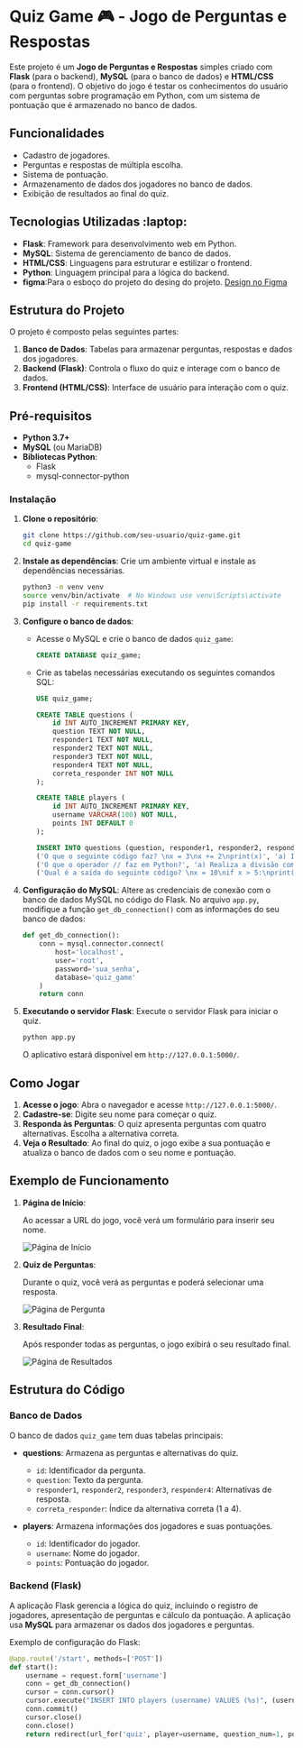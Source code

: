 # Quiz Game &#127918; - Jogo de Perguntas e Respostas

Este projeto é um **Jogo de Perguntas e Respostas** simples criado com **Flask** (para o backend), **MySQL** (para o banco de dados) e **HTML/CSS** (para o frontend). O objetivo do jogo é testar os conhecimentos do usuário com perguntas sobre programação em Python, com um sistema de pontuação que é armazenado no banco de dados.

## Funcionalidades

- Cadastro de jogadores.
- Perguntas e respostas de múltipla escolha.
- Sistema de pontuação.
- Armazenamento de dados dos jogadores no banco de dados.
- Exibição de resultados ao final do quiz.

## Tecnologias Utilizadas :laptop:

- **Flask**: Framework para desenvolvimento web em Python.
- **MySQL**: Sistema de gerenciamento de banco de dados.
- **HTML/CSS**: Linguagens para estruturar e estilizar o frontend.
- **Python**: Linguagem principal para a lógica do backend.
- **figma**:Para o esboço do projeto do desing do projeto.
  [Design no Figma](https://www.figma.com/design/rfI8XbMvqRqWPVbb7CSULt/Untitled?node-id=0-1&t=4bYENdfheLTWOQI9-1)


## Estrutura do Projeto

O projeto é composto pelas seguintes partes:

1. **Banco de Dados**: Tabelas para armazenar perguntas, respostas e dados dos jogadores.
2. **Backend (Flask)**: Controla o fluxo do quiz e interage com o banco de dados.
3. **Frontend (HTML/CSS)**: Interface de usuário para interação com o quiz.

## Pré-requisitos

- **Python 3.7+**
- **MySQL** (ou MariaDB)
- **Bibliotecas Python**:
  - Flask
  - mysql-connector-python

### Instalação

1. **Clone o repositório**:
    ```bash
    git clone https://github.com/seu-usuario/quiz-game.git
    cd quiz-game
    ```

2. **Instale as dependências**:
    Crie um ambiente virtual e instale as dependências necessárias.
    ```bash
    python3 -m venv venv
    source venv/bin/activate  # No Windows use venv\Scripts\activate
    pip install -r requirements.txt
    ```

3. **Configure o banco de dados**:
    - Acesse o MySQL e crie o banco de dados `quiz_game`:
      ```sql
      CREATE DATABASE quiz_game;
      ```

    - Crie as tabelas necessárias executando os seguintes comandos SQL:
      ```sql
      USE quiz_game;

      CREATE TABLE questions (
          id INT AUTO_INCREMENT PRIMARY KEY,
          question TEXT NOT NULL,
          responder1 TEXT NOT NULL,
          responder2 TEXT NOT NULL,
          responder3 TEXT NOT NULL,
          responder4 TEXT NOT NULL,
          correta_responder INT NOT NULL
      );

      CREATE TABLE players (
          id INT AUTO_INCREMENT PRIMARY KEY,
          username VARCHAR(100) NOT NULL,
          points INT DEFAULT 0
      );

      INSERT INTO questions (question, responder1, responder2, responder3, responder4, correta_responder) VALUES
      ('O que o seguinte código faz? \nx = 3\nx += 2\nprint(x)', 'a) Imprime 3', 'b) Imprime 5', 'c) Imprime 2', 'd) Lança um erro', 2),
      ('O que o operador // faz em Python?', 'a) Realiza a divisão comum', 'b) Realiza a divisão e arredonda para o número inteiro mais próximo', 'c) Realiza a divisão inteira (descarta a parte decimal)', 'd) Multiplica os números', 3),
      ('Qual é a saída do seguinte código? \nx = 10\nif x > 5:\nprint("Maior que 5")\nelse:\nprint("Menor ou igual a 5")', 'a) Maior ou igual a 5', 'b) Menor ou igual a 5', 'c) Maior que 5', 'd) Não imprime nada', 3);
      ```

4. **Configuração do MySQL**:
    Altere as credenciais de conexão com o banco de dados MySQL no código do Flask. No arquivo `app.py`, modifique a função `get_db_connection()` com as informações do seu banco de dados:
    ```python
    def get_db_connection():
        conn = mysql.connector.connect(
            host='localhost',
            user='root',
            password='sua_senha',
            database='quiz_game'
        )
        return conn
    ```

5. **Executando o servidor Flask**:
    Execute o servidor Flask para iniciar o quiz.
    ```bash
    python app.py
    ```

    O aplicativo estará disponível em `http://127.0.0.1:5000/`.

## Como Jogar

1. **Acesse o jogo**: Abra o navegador e acesse `http://127.0.0.1:5000/`.
2. **Cadastre-se**: Digite seu nome para começar o quiz.
3. **Responda às Perguntas**: O quiz apresenta perguntas com quatro alternativas. Escolha a alternativa correta.
4. **Veja o Resultado**: Ao final do quiz, o jogo exibe a sua pontuação e atualiza o banco de dados com o seu nome e pontuação.

## Exemplo de Funcionamento

1. **Página de Início**:

    Ao acessar a URL do jogo, você verá um formulário para inserir seu nome.

    ![Página de Início](https://via.placeholder.com/600x400.png?text=Página+de+Início)

2. **Quiz de Perguntas**:

    Durante o quiz, você verá as perguntas e poderá selecionar uma resposta.

    ![Página de Pergunta](https://via.placeholder.com/600x400.png?text=Quiz+de+Perguntas)

3. **Resultado Final**:

    Após responder todas as perguntas, o jogo exibirá o seu resultado final.

    ![Página de Resultados](https://via.placeholder.com/600x400.png?text=Resultado+Final)

## Estrutura do Código

### Banco de Dados

O banco de dados `quiz_game` tem duas tabelas principais:

- **questions**: Armazena as perguntas e alternativas do quiz.
    - `id`: Identificador da pergunta.
    - `question`: Texto da pergunta.
    - `responder1`, `responder2`, `responder3`, `responder4`: Alternativas de resposta.
    - `correta_responder`: Índice da alternativa correta (1 a 4).

- **players**: Armazena informações dos jogadores e suas pontuações.
    - `id`: Identificador do jogador.
    - `username`: Nome do jogador.
    - `points`: Pontuação do jogador.

### Backend (Flask)

A aplicação Flask gerencia a lógica do quiz, incluindo o registro de jogadores, apresentação de perguntas e cálculo da pontuação. A aplicação usa **MySQL** para armazenar os dados dos jogadores e perguntas.

Exemplo de configuração do Flask:

```python
@app.route('/start', methods=['POST'])
def start():
    username = request.form['username']
    conn = get_db_connection()
    cursor = conn.cursor()
    cursor.execute("INSERT INTO players (username) VALUES (%s)", (username,))
    conn.commit()
    cursor.close()
    conn.close()
    return redirect(url_for('quiz', player=username, question_num=1, points=0))
